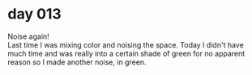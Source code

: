 # day 013
Noise again!<br>
Last time I was mixing color and noising the space. Today I didn't have much time and was really into a certain shade of green for no apparent reason so I made another noise, in green.